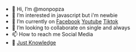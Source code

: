 - 👋 Hi, I’m @monpopza
- 👀 I’m interested in javascript but i'm newbie
- 🌱 I’m currently on [Facebook](https://n4mmon.com/facebook) [Youtube](https://n4mmon.com/youtube) [Tiktok](https://n4mmon.com/tiktok) 
- 💞️ I’m looking to collaborate on single and always 
- 📫 How to reach me Social Media
- 🤔 [Just Knowledge](https://github.com/monpopza/knowledge/blob/main/README.md)

<!---
monpopza/monpopza is a ✨ special ✨ repository because its `README.md` (this file) appears on your GitHub profile.
You can click the Preview link to take a look at your changes.
--->
